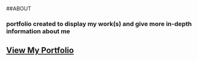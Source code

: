 ##ABOUT

### portfolio created to display my work(s) and give more in-depth information about me

## [View My Portfolio](https://elouis12.github.io/ErnestoLouis/)